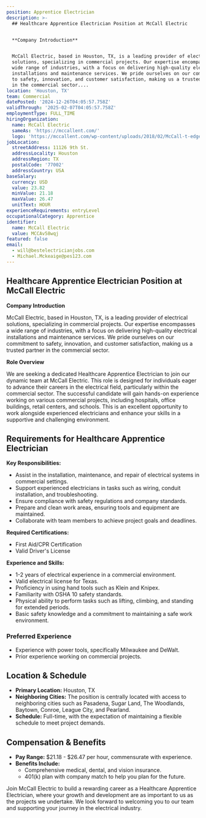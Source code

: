 ```yaml
---
position: Apprentice Electrician
description: >-
  ## Healthcare Apprentice Electrician Position at McCall Electric


  **Company Introduction**


  McCall Electric, based in Houston, TX, is a leading provider of electrical
  solutions, specializing in commercial projects. Our expertise encompasses a
  wide range of industries, with a focus on delivering high-quality electrical
  installations and maintenance services. We pride ourselves on our commitment
  to safety, innovation, and customer satisfaction, making us a trusted partner
  in the commercial sector....
location: 'Houston, TX'
team: Commercial
datePosted: '2024-12-26T04:05:57.758Z'
validThrough: '2025-02-07T04:05:57.758Z'
employmentType: FULL_TIME
hiringOrganization:
  name: McCall Electric
  sameAs: 'https://mccallent.com/'
  logo: 'https://mccallent.com/wp-content/uploads/2018/02/McCall-t-edge-1.png'
jobLocation:
  streetAddress: 11126 9th St.
  addressLocality: Houston
  addressRegion: TX
  postalCode: '77002'
  addressCountry: USA
baseSalary:
  currency: USD
  value: 23.82
  minValue: 21.18
  maxValue: 26.47
  unitText: HOUR
experienceRequirements: entryLevel
occupationalCategory: Apprentice
identifier:
  name: McCall Electric
  value: MCCAv58wqj
featured: false
email:
  - will@bestelectricianjobs.com
  - Michael.Mckeaige@pes123.com
---
```




## Healthcare Apprentice Electrician Position at McCall Electric

**Company Introduction**

McCall Electric, based in Houston, TX, is a leading provider of electrical solutions, specializing in commercial projects. Our expertise encompasses a wide range of industries, with a focus on delivering high-quality electrical installations and maintenance services. We pride ourselves on our commitment to safety, innovation, and customer satisfaction, making us a trusted partner in the commercial sector.

**Role Overview**

We are seeking a dedicated Healthcare Apprentice Electrician to join our dynamic team at McCall Electric. This role is designed for individuals eager to advance their careers in the electrical field, particularly within the commercial sector. The successful candidate will gain hands-on experience working on various commercial projects, including hospitals, office buildings, retail centers, and schools. This is an excellent opportunity to work alongside experienced electricians and enhance your skills in a supportive and challenging environment.

## Requirements for Healthcare Apprentice Electrician

**Key Responsibilities:**
- Assist in the installation, maintenance, and repair of electrical systems in commercial settings.
- Support experienced electricians in tasks such as wiring, conduit installation, and troubleshooting.
- Ensure compliance with safety regulations and company standards.
- Prepare and clean work areas, ensuring tools and equipment are maintained.
- Collaborate with team members to achieve project goals and deadlines.

**Required Certifications:**
- First Aid/CPR Certification
- Valid Driver's License

**Experience and Skills:**
- 1-2 years of electrical experience in a commercial environment.
- Valid electrical license for Texas.
- Proficiency in using hand tools such as Klein and Knipex.
- Familiarity with OSHA 10 safety standards.
- Physical ability to perform tasks such as lifting, climbing, and standing for extended periods.
- Basic safety knowledge and a commitment to maintaining a safe work environment.

### Preferred Experience

- Experience with power tools, specifically Milwaukee and DeWalt.
- Prior experience working on commercial projects.

## Location & Schedule

- **Primary Location:** Houston, TX
- **Neighboring Cities:** The position is centrally located with access to neighboring cities such as Pasadena, Sugar Land, The Woodlands, Baytown, Conroe, League City, and Pearland.
- **Schedule:** Full-time, with the expectation of maintaining a flexible schedule to meet project demands.

## Compensation & Benefits

- **Pay Range:** $21.18 - $26.47 per hour, commensurate with experience.
- **Benefits Include:**
  - Comprehensive medical, dental, and vision insurance.
  - 401(k) plan with company match to help you plan for the future.

Join McCall Electric to build a rewarding career as a Healthcare Apprentice Electrician, where your growth and development are as important to us as the projects we undertake. We look forward to welcoming you to our team and supporting your journey in the electrical industry.
